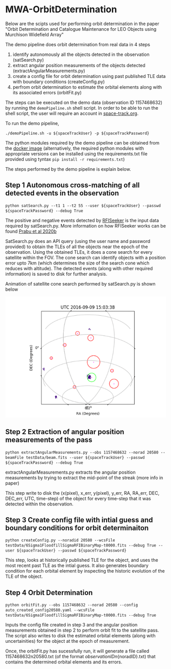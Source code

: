 # MWA-OrbitDetermination

Below are the scipts used for performing orbit determination in the paper 
"Orbit Determination and Catalogue Maintenance for LEO Objects using Murchison Widefield Array"

The demo pipeline does orbit determination from real data in 4 steps

1) identify autonomously all the objects detected in the observation (satSearch.py)
2) extract angular position measurements of the objects detected (extractAngularMeasurements.py)
3) create a config file for orbit determination using past published TLE data with boundary conditions (createConfig.py)
4) perfrom orbit determination to estimate the orbital elements along with its associated errors (orbitFit.py)

The steps can be executed on the demo data (observation ID 1157468632) by running the ```demoPipeline.sh``` shell script. 
In order to be able to run the shell script, the user will require an account in [space-track.org](https://www.space-track.org/auth/login).



To run the demo pipeline,
```
./demoPipeline.sh -u ${spaceTrackUser} -p ${spaceTrackPassword}
```

The python modules required by the demo pipeline can be obtained from the [docker image](https://hub.docker.com/layers/steveprabu/mypython/second/images/sha256-412b04389dabd0d668102da0f076e6085263d4e25ba5fad0b5f6abdcd4fbb5ca?context=repo) (alternatively, the required python modules with appropriate versions can be installed using the requirements.txt file provided using tyntax ```pip install -r requirements.txt```)

The steps performed by the demo pipeline is explain below.

## Step 1 Autonomous cross-matching of all detected events in the observation
```
python satSearch.py --t1 1 --t2 55 --user ${spaceTrackUser} --passwd ${spaceTrackPassword} --debug True
```
The positive and negative events detected by [RFISeeker](https://github.com/StevePrabu/RFISeeker) is the input data required by satSearch.py. 
More information on how RFISeeker works can be found [Prabu et al 2020b](https://www.cambridge.org/core/journals/publications-of-the-astronomical-society-of-australia/article/lowfrequency-blind-survey-of-the-low-earth-orbit-environment-using-noncoherent-passive-radar-with-the-murchison-widefield-array/BF1BFD69F15D72D65514E95868F21DBA)

SatSearch.py does an API query (using the user name and password provided) to obtain the TLEs of all the objects near the epoch of the observation. Using the obtained TLEs, it does a cone search for every satellite within the FOV. The cone search can identify objects with a position error upto 7km (which determines the size of the search cone which reduces with altitude). The detected events (along with other required information) is saved to disk for further analysis.

Animation of satellite cone search performed by satSearch.py is shown below

![output](https://github.com/PhD-Misc/MWASSA/blob/master/image1.gif)

## Step 2 Extraction of angular position measurements of the pass

```
python extractAngularMeasurements.py --obs 1157468632 --norad 20580 --beamFile testData/beam.fits --user ${spaceTrackUser} --passwd ${spaceTrackPassword} --debug True
```

extractAngularMeasurements.py extracts the angular position measurements by trying to extract the mid-point of the streak (more info in paper)

This step write to disk the (x(pixel), x_err, y(pixel), y_err, RA, RA_err, DEC, DEC_err, UTC, time-step) of the object for every time-step that it was detected
within the observation.


## Step 3 Create config file with intial guess and boundary conditions for orbit determinaiton

```
python createConfig.py --noradid 20580 --wcsFile testData/6Sigma1FloodfillSigmaRFIBinaryMap-t0000.fits --debug True --user ${spaceTrackUser} --passwd ${spaceTrackPassword}
```

This step, looks at historically published TLE for the object, and uses the most recent past TLE as the intial guess. It also generates boundary condition
for each orbital element by inspecting the historic evolution of the TLE of the object. 

## Step 4 Orbit Determination

```
python orbitFit.py --obs 1157468632 --norad 20580 --config auto_created_config20580.yaml --wcsFile testData/6Sigma1FloodfillSigmaRFIBinaryMap-t0000.fits --debug True
```

Inputs the config file created in step 3 and the angular position measurements obtained in step 2 to perform orbit fit to the satellite pass. The script also writes to disk the estimated orbital elements (along with uncertainities) for the object at the epoch of measurement.

Once, the orbitFit.py has sucessfully run, it will generate a file called 1157468632n20580.txt (of the format ${observationID}n${noradID}.txt) that contains the 
determined orbital elements and its errors.



 




